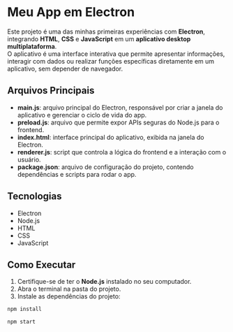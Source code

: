 # Meu App em Electron

Este projeto é uma das minhas primeiras experiências com **Electron**, integrando **HTML**, **CSS** e **JavaScript** em um **aplicativo desktop multiplataforma**.  
O aplicativo é uma interface interativa que permite apresentar informações, interagir com dados ou realizar funções específicas diretamente em um aplicativo, sem depender de navegador.

## Arquivos Principais

- **main.js**: arquivo principal do Electron, responsável por criar a janela do aplicativo e gerenciar o ciclo de vida do app.  
- **preload.js**: arquivo que permite expor APIs seguras do Node.js para o frontend.  
- **index.html**: interface principal do aplicativo, exibida na janela do Electron.  
- **renderer.js**: script que controla a lógica do frontend e a interação com o usuário.  
- **package.json**: arquivo de configuração do projeto, contendo dependências e scripts para rodar o app.  

## Tecnologias

- Electron  
- Node.js  
- HTML  
- CSS  
- JavaScript  

## Como Executar

1. Certifique-se de ter o **Node.js** instalado no seu computador.  
2. Abra o terminal na pasta do projeto.  
3. Instale as dependências do projeto:

```bash
npm install

npm start